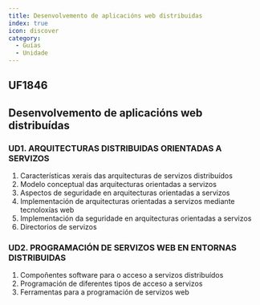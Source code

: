 ```yaml
---
title: Desenvolvemento de aplicacións web distribuidas 
index: true
icon: discover
category:
  - Guías
  - Unidade
---
```


## UF1846

## Desenvolvemento de aplicacións web distribuídas

### UD1. ARQUITECTURAS DISTRIBUIDAS ORIENTADAS A SERVIZOS

1. Características xerais das arquitecturas de servizos distribuídos
2. Modelo conceptual das arquitecturas orientadas a servizos
3. Aspectos de seguridade en arquitecturas orientadas a servizos
4. Implementación de arquitecturas orientadas a servizos mediante tecnoloxías web
5. Implementación da seguridade en arquitecturas orientadas a servizos
6. Directorios de servizos

### UD2. PROGRAMACIÓN DE SERVIZOS WEB EN ENTORNAS DISTRIBUIDAS

1. Compoñentes software para o acceso a servizos distribuídos
2. Programación de diferentes tipos de acceso a servizos
3. Ferramentas para a programación de servizos web
